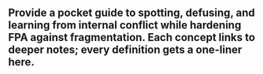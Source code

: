 Provide a pocket guide to spotting, defusing, and learning from internal conflict while hardening FPA against fragmentation. Each concept links to deeper notes; every definition gets a one-liner here.  
---